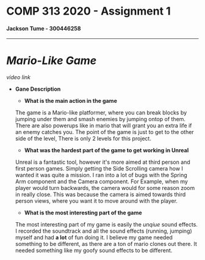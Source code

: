# COMP 313 2020 - Assignment 1 
#### Jackson Tume - 300446258
---
# *Mario-Like Game*

*video link*

* **Gane Description**
  * **What is the main action in the game**
  
  The game is a Mario-like platformer, where you can break blocks by jumping under them and smash enemies by jumping ontop of them. There are also powerups like in mario that will   grant you an extra life if an enemy catches you. The point of the game is just to get to the other side of the level, There is only 2 levels for this project.
  * **What was the hardest part of the game to get working in Unreal**
  
  Unreal is a fantastic tool, however it's more aimed at third person and first person games. Simply getting the Side Scrolling camera how I wanted it was quite a mission. I ran     into a lot of bugs with the Spring Arm component and the Camera component. For Example, when my player would turn backwards, the camera would for some reason zoom in really       close. This was because the camera is aimed towards third person views, where you want it to move around with the player.
  * **What is the most interesting part of the game**
  
  The most interesting part of my game is easily the *unqiue* sound effects. I recorded the soundtrack and all the sound effects (running, jumping) myself and had **a lot** of fun   doing it. I believe my game needed something to be different, as there are a ton of mario clones out there. It needed something like my goofy sound effects to be different.

